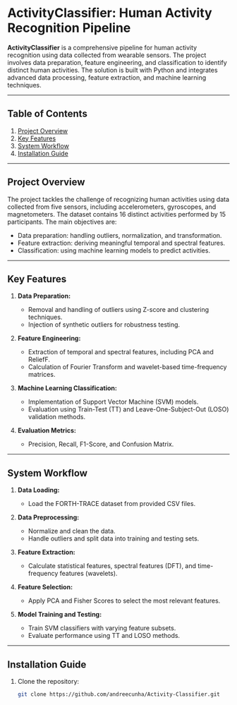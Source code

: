 # ActivityClassifier: Human Activity Recognition Pipeline

**ActivityClassifier** is a comprehensive pipeline for human activity recognition using data collected from wearable sensors. The project involves data preparation, feature engineering, and classification to identify distinct human activities. The solution is built with Python and integrates advanced data processing, feature extraction, and machine learning techniques.

---

## Table of Contents
1. [Project Overview](#project-overview)
2. [Key Features](#key-features)
3. [System Workflow](#system-workflow)
4. [Installation Guide](#installation-guide)


---

## Project Overview

The project tackles the challenge of recognizing human activities using data collected from five sensors, including accelerometers, gyroscopes, and magnetometers. The dataset contains 16 distinct activities performed by 15 participants. The main objectives are:
- Data preparation: handling outliers, normalization, and transformation.
- Feature extraction: deriving meaningful temporal and spectral features.
- Classification: using machine learning models to predict activities.

---

## Key Features

1. **Data Preparation:**
   - Removal and handling of outliers using Z-score and clustering techniques.
   - Injection of synthetic outliers for robustness testing.

2. **Feature Engineering:**
   - Extraction of temporal and spectral features, including PCA and ReliefF.
   - Calculation of Fourier Transform and wavelet-based time-frequency matrices.

3. **Machine Learning Classification:**
   - Implementation of Support Vector Machine (SVM) models.
   - Evaluation using Train-Test (TT) and Leave-One-Subject-Out (LOSO) validation methods.

4. **Evaluation Metrics:**
   - Precision, Recall, F1-Score, and Confusion Matrix.

---

## System Workflow

1. **Data Loading:**
   - Load the FORTH-TRACE dataset from provided CSV files.

2. **Data Preprocessing:**
   - Normalize and clean the data.
   - Handle outliers and split data into training and testing sets.

3. **Feature Extraction:**
   - Calculate statistical features, spectral features (DFT), and time-frequency features (wavelets).

4. **Feature Selection:**
   - Apply PCA and Fisher Scores to select the most relevant features.

5. **Model Training and Testing:**
   - Train SVM classifiers with varying feature subsets.
   - Evaluate performance using TT and LOSO methods.

---

## Installation Guide

1. Clone the repository:
   ```bash
   git clone https://github.com/andreecunha/Activity-Classifier.git
